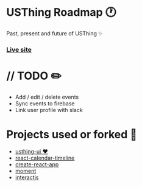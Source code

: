 # USThing Roadmap :clock1:
Past, present and future of USThing :sparkles: 
### [Live site](https://usthing-roadmap.netlify.com/)

# // TODO :pencil2:
- Add / edit / delete events
- Sync events to firebase
- Link user profile with slack

# Projects used or forked :fork_and_knife:
- [usthing-ui :heart:](https://github.com/IniZio/usthing-ui)
- [react-calendar-timeline](https://github.com/namespace-ee/react-calendar-timeline)
- [create-react-app](https://github.com/facebook/create-react-app)
- [moment](https://github.com/moment/moment)
- [interactjs](https://github.com/taye/interact.js)
